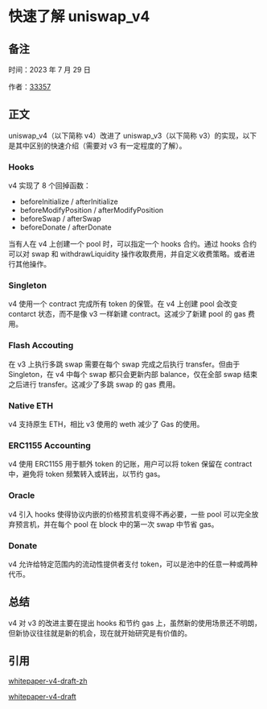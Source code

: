 # 快速了解 uniswap_v4 

## 备注
时间：2023 年 7 月 29 日

作者：[33357](https://github.com/33357)

## 正文
uniswap_v4（以下简称 v4）改进了 uniswap_v3（以下简称 v3）的实现，以下是其中区别的快速介绍（需要对 v3 有一定程度的了解）。

### Hooks
v4 实现了 8 个回掉函数：

- beforeInitialize / afterInitialize
- beforeModifyPosition / afterModifyPosition
- beforeSwap / afterSwap
- beforeDonate / afterDonate

当有人在 v4 上创建一个 pool 时，可以指定一个 hooks 合约。通过 hooks 合约可以对 swap 和 withdrawLiquidity 操作收取费用，并自定义收费策略。或者进行其他操作。

### Singleton
v4 使用一个 contract 完成所有 token 的保管。在 v4 上创建 pool 会改变 contarct 状态，而不是像 v3 一样新建 contract。这减少了新建 pool 的 gas 费用。

### Flash Accouting
在 v3 上执行多跳 swap 需要在每个 swap 完成之后执行 transfer。但由于 Singleton，在 v4 中每个 swap 都只会更新内部 balance，仅在全部 swap 结束之后进行 transfer。这减少了多跳 swap 的 gas 费用。

### Native ETH
v4 支持原生 ETH，相比 v3 使用的 weth 减少了 Gas 的使用。

### ERC1155 Accounting
v4 使用 ERC1155 用于额外 token 的记账，用户可以将 token 保留在 contract 中，避免将 token 频繁转入或转出，以节约 gas。

### Oracle
v4 引入 hooks 使得协议内嵌的价格预言机变得不再必要，一些 pool 可以完全放弃预言机，并在每个 pool 在 block 中的第一次 swap 中节省 gas。

### Donate
v4 允许给特定范围内的流动性提供者支付 token，可以是池中的任意一种或两种代币。

## 总结
v4 对 v3 的改进主要在提出 hooks 和节约 gas 上，虽然新的使用场景还不明朗，但新协议往往就是新的机会，现在就开始研究是有价值的。

## 引用

[whitepaper-v4-draft-zh](https://github.com/33357/v4-core/blob/main/whitepaper-v4-draft-zh.pdf)

[whitepaper-v4-draft](https://github.com/33357/v4-core/blob/main/whitepaper-v4-draft.pdf)